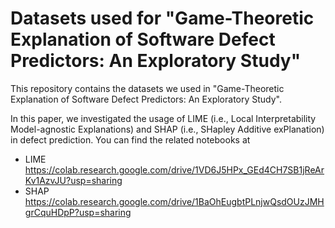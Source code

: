 # Datasets used for "Game-Theoretic Explanation of Software Defect Predictors: An Exploratory Study"

This repository contains the datasets we used in "Game-Theoretic Explanation of Software Defect Predictors: An Exploratory Study".

In this paper, we investigated the usage of LIME (i.e., Local Interpretability Model-agnostic Explanations) and SHAP (i.e., SHapley Additive exPlanation) in defect prediction.
You can find the related notebooks at
* LIME https://colab.research.google.com/drive/1VD6J5HPx_GEd4CH7SB1jReArKv1AzvJU?usp=sharing
* SHAP https://colab.research.google.com/drive/1BaOhEugbtPLnjwQsdOUzJMHgrCquHDpP?usp=sharing
